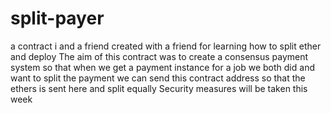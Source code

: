 # split-payer
a contract i and a friend created with a friend for learning how to split ether and deploy
The aim of this contract was to create a consensus payment system so that when we get a payment instance for a job we both did and want to split the payment we can send this contract address so that the ethers is sent here and split equally
Security measures will be taken this week
